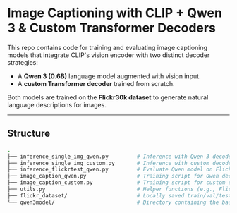 # Image Captioning with CLIP + Qwen 3 & Custom Transformer Decoders

This repo contains code for training and evaluating image captioning models that integrate CLIP's vision encoder with two distinct decoder strategies:
- A **Qwen 3 (0.6B)** language model augmented with vision input.
- A **custom Transformer decoder** trained from scratch.

Both models are trained on the **Flickr30k dataset** to generate natural language descriptions for images.

---

## Structure

```bash
.
├── inference_single_img_qwen.py         # Inference with Qwen 3 decoder on a single image
├── inference_single_img_custom.py       # Inference with custom decoder on a single image
├── inference_flickrtest_qwen.py         # Evaluate Qwen model on Flickr30k test split
├── image_caption_qwen.py                # Training script for Qwen decoder
├── image_caption_custom.py              # Training script for custom decoder
├── utils.py                             # Helper functions (e.g., Flickr30k loader)
├── flickr_dataset/                      # Locally saved train/val/test splits (via `load_from_disk`)
└── qwen3model/                          # Directory containing the base Qwen model

